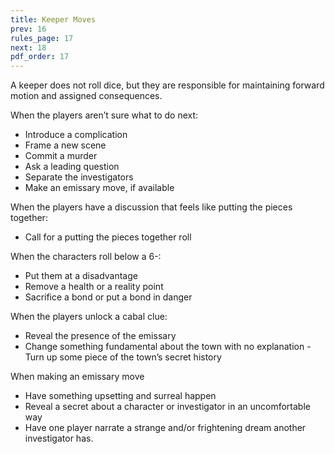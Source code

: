 ```yaml
---
title: Keeper Moves
prev: 16
rules_page: 17
next: 18
pdf_order: 17
---
```


A keeper does not roll dice, but they are responsible for maintaining forward motion and assigned consequences.

When the players aren’t sure what to do next:

- Introduce a complication
- Frame a new scene
- Commit a murder
- Ask a leading question
- Separate the investigators
- Make an emissary move, if available

When the players have a discussion that feels like putting the pieces together:

- Call for a putting the pieces together roll

When the characters roll below a 6-:

- Put them at a disadvantage
- Remove a health or a reality point
- Sacrifice a bond or put a bond in danger

When the players unlock a cabal clue:

- Reveal the presence of the emissary
- Change something fundamental about the town with no explanation
  -Turn up some piece of the town’s secret history

When making an emissary move

- Have something upsetting and surreal happen
- Reveal a secret about a character or investigator in an uncomfortable way
- Have one player narrate a strange and/or frightening dream another investigator has.
